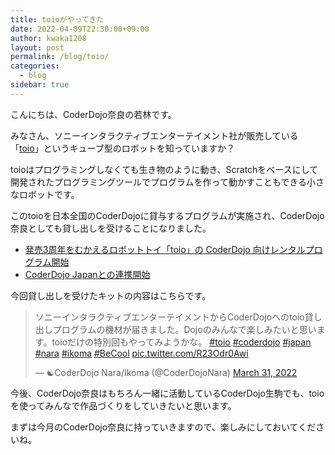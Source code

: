 ```yaml
---
title: toioがやってきた
date: 2022-04-09T22:30:00+09:00
author: kwaka1208
layout: post
permalink: /blog/toio/
categories:
  - blog
sidebar: true
---
```

こんにちは、CoderDojo奈良の若林です。

みなさん、ソニーインタラクティブエンターテイメント社が販売している「[toio](https://toio.io/)」というキューブ型のロボットを知っていますか？

toioはプログラミングしなくても生き物のように動き、Scratchをベースにして開発されたプログラミングツールでプログラムを作って動かすこともできる小さなロボットです。

このtoioを日本全国のCoderDojoに貸与するプログラムが実施され、CoderDojo奈良としても貸し出しを受けることになりました。

- [発売3周年をむかえるロボットトイ「toio」の CoderDojo 向けレンタルプログラム開始](https://news.coderdojo.jp/2022/03/17/toio-sony-interactive-entertainment/)
- [CoderDojo Japanとの連携開始](https://toio.io/news/2022/03/17.html)

今回貸し出しを受けたキットの内容はこちらです。

<blockquote class="twitter-tweet"><p lang="ja" dir="ltr">ソニーインタラクティブエンターテイメントからCoderDojoへのtoio貸し出しプログラムの機材が届きました。Dojoのみんなで楽しみたいと思います。toioだけの特別回もやってみようかな。 <a href="https://twitter.com/hashtag/toio?src=hash&amp;ref_src=twsrc%5Etfw">#toio</a> <a href="https://twitter.com/hashtag/coderdojo?src=hash&amp;ref_src=twsrc%5Etfw">#coderdojo</a> <a href="https://twitter.com/hashtag/japan?src=hash&amp;ref_src=twsrc%5Etfw">#japan</a> <a href="https://twitter.com/hashtag/nara?src=hash&amp;ref_src=twsrc%5Etfw">#nara</a> <a href="https://twitter.com/hashtag/ikoma?src=hash&amp;ref_src=twsrc%5Etfw">#ikoma</a> <a href="https://twitter.com/hashtag/BeCool?src=hash&amp;ref_src=twsrc%5Etfw">#BeCool</a> <a href="https://t.co/R23Odr0Awi">pic.twitter.com/R23Odr0Awi</a></p>&mdash; ☯CoderDojo Nara/Ikoma (@CoderDojoNara) <a href="https://twitter.com/CoderDojoNara/status/1509347439752675328?ref_src=twsrc%5Etfw">March 31, 2022</a></blockquote> <script async src="https://platform.twitter.com/widgets.js" charset="utf-8"></script>

今後、CoderDojo奈良はもちろん一緒に活動しているCoderDojo生駒でも、toioを使ってみんなで作品づくりをしていきたいと思います。

まずは今月のCoderDojo奈良に持っていきますので、楽しみにしておいてくださいね。
